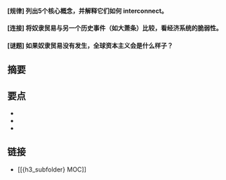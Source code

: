 #### [规律] 列出5个核心概念，并解释它们如何 interconnect。


#### [连接] 将奴隶贸易与另一个历史事件（如大萧条）比较，看经济系统的脆弱性。


#### [谜题] 如果奴隶贸易没有发生，全球资本主义会是什么样子？


## 摘要


## 要点

- 
- 
- 

## 链接

- [[{h3_subfolder} MOC]]
